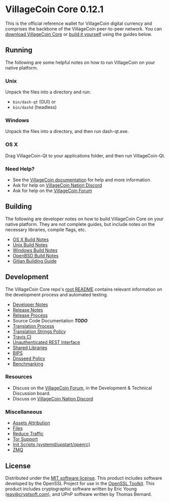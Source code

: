 VillageCoin Core 0.12.1
=====================

This is the official reference wallet for VillageCoin digital currency and comprises the backbone of the VillageCoin peer-to-peer network. You can [download VillageCoin Core](https://www.dash.org/downloads/) or [build it yourself](#building) using the guides below.

Running
---------------------
The following are some helpful notes on how to run VillageCoin on your native platform.

### Unix

Unpack the files into a directory and run:

- `bin/dash-qt` (GUI) or
- `bin/dashd` (headless)

### Windows

Unpack the files into a directory, and then run dash-qt.exe.

### OS X

Drag VillageCoin-Qt to your applications folder, and then run VillageCoin-Qt.

### Need Help?

* See the [VillageCoin documentation](https://dashpay.atlassian.net/wiki/display/DOC)
for help and more information.
* Ask for help on [VillageCoin Nation Discord](http://dashchat.org)
* Ask for help on the [VillageCoin Forum](https://dash.org/forum)

Building
---------------------
The following are developer notes on how to build VillageCoin Core on your native platform. They are not complete guides, but include notes on the necessary libraries, compile flags, etc.

- [OS X Build Notes](build-osx.md)
- [Unix Build Notes](build-unix.md)
- [Windows Build Notes](build-windows.md)
- [OpenBSD Build Notes](build-openbsd.md)
- [Gitian Building Guide](gitian-building.md)

Development
---------------------
The VillageCoin Core repo's [root README](/README.md) contains relevant information on the development process and automated testing.

- [Developer Notes](developer-notes.md)
- [Release Notes](release-notes.md)
- [Release Process](release-process.md)
- Source Code Documentation ***TODO***
- [Translation Process](translation_process.md)
- [Translation Strings Policy](translation_strings_policy.md)
- [Travis CI](travis-ci.md)
- [Unauthenticated REST Interface](REST-interface.md)
- [Shared Libraries](shared-libraries.md)
- [BIPS](bips.md)
- [Dnsseed Policy](dnsseed-policy.md)
- [Benchmarking](benchmarking.md)

### Resources
* Discuss on the [VillageCoin Forum](https://dash.org/forum), in the Development & Technical Discussion board.
* Discuss on [VillageCoin Nation Discord](http://dashchat.org)

### Miscellaneous
- [Assets Attribution](assets-attribution.md)
- [Files](files.md)
- [Reduce Traffic](reduce-traffic.md)
- [Tor Support](tor.md)
- [Init Scripts (systemd/upstart/openrc)](init.md)
- [ZMQ](zmq.md)

License
---------------------
Distributed under the [MIT software license](/COPYING).
This product includes software developed by the OpenSSL Project for use in the [OpenSSL Toolkit](https://www.openssl.org/). This product includes
cryptographic software written by Eric Young ([eay@cryptsoft.com](mailto:eay@cryptsoft.com)), and UPnP software written by Thomas Bernard.
